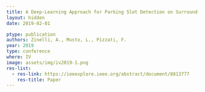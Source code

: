 ```yaml
---
title: A Deep-Learning Approach for Parking Slot Detection on Surround-View Images
layout: hidden
date: 2019-02-01

ptype: publication
authors: Zinelli, A., Musto, L., Pizzati, F.
year: 2019
type: conference
where: IV
image: assets/img/iv2019-1.png
res-list:
  - res-link: https://ieeexplore.ieee.org/abstract/document/8813777
    res-title: Paper
---
```

